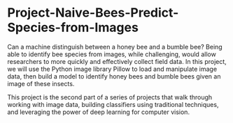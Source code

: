 # Project-Naive-Bees-Predict-Species-from-Images
Can a machine distinguish between a honey bee and a bumble bee? Being able to identify bee species from images, while challenging, would allow researchers to more quickly and effectively collect field data. In this project, we will use the Python image library Pillow to load and manipulate image data, then build a model to identify honey bees and bumble bees given an image of these insects.

This project is the second part of a series of projects that walk through working with image data, building classifiers using traditional techniques, and leveraging the power of deep learning for computer vision.
